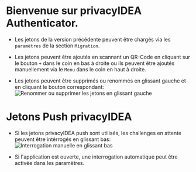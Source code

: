 # Bienvenue sur privacyIDEA Authenticator.

+ Les jetons de la version précédente peuvent être chargés via les `paramètres` de la section `Migration`.

+ Les jetons peuvent être ajoutés en scannant un QR-Code en cliquant sur le bouton `+` dans le coin en bas à droite
	ou ils peuvent être ajoutés manuellement via le `Menu` dans le coin en haut à droite.

+ Les jetons peuvent être supprimés ou renommés en glissant gauche et en cliquant le bouton correspondant:
![Renommer ou supprimer les jetons en glissant gauche](resource:res/gif/help_delete_rename.gif)

# Jetons Push privacyIDEA

+ Si les jetons privacyIDEA push sont utilisés, les challenges en attente peuvent être intérrogés en glissant bas:
![Interrogation manuelle en glissant bas](resource:res/gif/help_manual_poll.gif)

+ Si l'application est ouverte, une interrogation automatique peut être activée dans les paramètres.